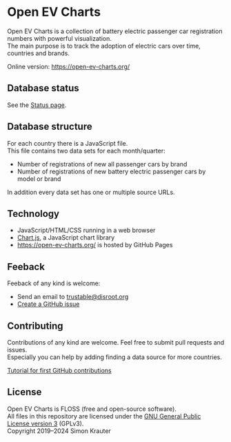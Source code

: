 Open EV Charts
==============

Open EV Charts is a collection of battery electric passenger car registration numbers with powerful visualization.<br>
The main purpose is to track the adoption of electric cars over time, countries and brands.

Online version: https://open-ev-charts.org/

Database status
---------------

See the [Status page](https://open-ev-charts.org/#status).

Database structure
------------------

For each country there is a JavaScript file.<br>
This file contains two data sets for each month/quarter:

- Number of registrations of new all passenger cars by brand
- Number of registrations of new battery electric passenger cars by model or brand

In addition every data set has one or multiple source URLs.

Technology
----------

- JavaScript/HTML/CSS running in a web browser
- [Chart.js](https://www.chartjs.org/), a JavaScript chart library
- https://open-ev-charts.org/ is hosted by GitHub Pages

Feeback
-------

Feeback of any kind is welcome:
- Send an email to trustable@disroot.org
- [Create a GitHub issue](https://github.com/simonkrauter/Open-EV-Charts/issues/new)

Contributing
------------

Contributions of any kind are welcome. Feel free to submit pull requests and issues.<br>
Especially you can help by adding finding a data source for more countries.<br>

[Tutorial for first GitHub contributions](https://github.com/firstcontributions/first-contributions/blob/master/README.md)

License
-------

Open EV Charts is FLOSS (free and open-source software).<br>
All files in this repository are licensed under the [GNU General Public License version 3](https://opensource.org/licenses/GPL-3.0) (GPLv3).<br>
Copyright 2019–2024 Simon Krauter
